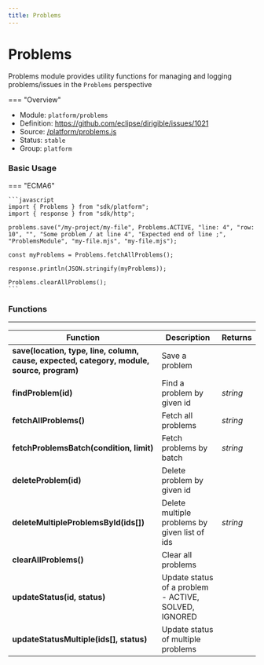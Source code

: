 ```yaml
---
title: Problems
---
```


Problems
===

Problems module provides utility functions for managing and logging problems/issues in the `Problems` perspective

=== "Overview"
- Module: `platform/problems`
- Definition: https://github.com/eclipse/dirigible/issues/1021
- Source: [/platform/problems.js](https://github.com/eclipse/dirigible/blob/master/components/api-platform/src/main/resources/META-INF/dirigible/platform/problems.js)
- Status: `stable`
- Group: `platform`


### Basic Usage

=== "ECMA6"

    ```javascript
    import { Problems } from "sdk/platform";
    import { response } from "sdk/http";

    problems.save("/my-project/my-file", Problems.ACTIVE, "line: 4", "row: 10", "", "Some problem / at line 4", "Expected end of line ;", "ProblemsModule", "my-file.mjs", "my-file.mjs");

    const myProblems = Problems.fetchAllProblems();

    response.println(JSON.stringify(myProblems));

    Problems.clearAllProblems();
    ```

<!-- === "CommonJS"

    ```javascript
    const problems = require("platform/problems");
    const response = require("http/response");

    problems.save("/my-project/my-file", problems.ACTIVE, "line: 4", "row: 10", "", "Some problem / at line 4", "Expected end of line ;", "ProblemsModule", "my-file.mjs", "my-file.mjs");

    let myProblems = problems.fetchAllProblems();

    response.println(myProblems);

    problems.clearAllProblems();
    ``` -->


### Functions

---

Function     | Description | Returns
------------ | ----------- | --------
**save(location, type, line, column, cause, expected, category, module, source, program)**   | Save a problem | 
**findProblem(id)**   | Find a problem by given id | *string*
**fetchAllProblems()**   | Fetch all problems | *string*
**fetchProblemsBatch(condition, limit)**   | Fetch problems by batch | *string*
**deleteProblem(id)**   | Delete problem by given id |
**deleteMultipleProblemsById(ids[])**   | Delete multiple problems by given list of ids | *string*
**clearAllProblems()**   | Clear all problems |
**updateStatus(id, status)**   | Update status of a problem - ACTIVE, SOLVED, IGNORED |
**updateStatusMultiple(ids[], status)**   | Update status of multiple problems |

